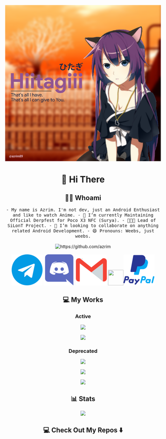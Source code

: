 <div align="center">
<img max-width="800" src="https://github.com/azrim/azrim/raw/master/assets/hiitagiiii.png"/>
</div>

<h1 align="center"> 👋 Hi There </h1>
<h2 align="center"> 👨‍💻 Whoami</h2>
<p align="center">
  <samp>
- My name is Azrim. I'm not dev, just an Android Enthusiast and like to watch Anime.
- 🔭 I’m currently Maintaining Official Derpfest for Poco X3 NFC (Surya).
- 👨🏼‍💻 Lead of SiLonT Project.
- 👯 I’m looking to collaborate on anything related Android Development.
- 😄 Pronouns: Weebs, just weebs.
  </samp>
  <br> <br>
  <img src="https://komarev.com/ghpvc/?username=azrim" alt="https://github.com/azrim" />
  <br> <br>
  <a href="https://t.me/azrim89"><img src="https://github.com/azrim/azrim/raw/master/assets/telegram.svg"/></a>
  <a href="https://t.me/azrim89"><img src="https://github.com/azrim/azrim/raw/master/assets/discord.svg"/></a>
  <a href="mailto:mirzaspc@gmail.com"><img src="https://github.com/azrim/azrim/raw/master/assets/gmail.svg"/></a>
  <a href="https://forum.xda-developers.com/member.php?u=5849399"><img height="50" width="50" src="https://github.com/azrim/azrim/raw/master/assets/xda.png/></a>
  <a href="https://paypal.me/azrim89"><img src="https://github.com/azrim/azrim/raw/master/assets/paypal.svg"/></a>
</p>

<h2 align="center">💻 My Works </h2>
<h3 align="center">Active</h3>
<p align="center"><a href="https://github.com/DerpFest-Devices/device_xiaomi_surya"><img src="https://github-readme-stats.vercel.app/api/pin/?username=DerpFest-Devices&repo=device_xiaomi_surya&hide_border=true&show_owner=false"></a></p>
<p align="center"><a href="https://github.com/silont-project/silont-clang"><img src="https://github-readme-stats.vercel.app/api/pin/?username=silont-project&repo=silont-clang&hide_border=true&show_owner=false"></a></p>
<h3 align="center">Deprecated</h3>
<p align="center"><a href="https://github.com/silont-project/kernel_xiaomi_ginkgo"><img src="https://github-readme-stats.vercel.app/api/pin/?username=silont-project&repo=kernel_xiaomi_ginkgo&hide_border=true&show_owner=false"></a></p>
<p align="center"><a href="https://github.com/silont-project/device_xiaomi_ginkgo"><img src="https://github-readme-stats.vercel.app/api/pin/?username=silont-project&repo=device_xiaomi_ginkgo&hide_border=true&show_owner=false"></a></p>
<p align="center"><a href="https://github.com/aone-id/aone-kangbot"><img src="https://github-readme-stats.vercel.app/api/pin/?username=aone-id&repo=aone-kangbot&hide_border=true&show_owner=false"></a></p>

<h2  align="center">📊 Stats </h2>
<p align="center"><a href="https://github.com/azrim"><img src="https://github-readme-stats.vercel.app/api?username=azrim&show_icons=true&hide_border=true"></a></p>

<h2  align="center">💻 Check Out My Repos ⬇️ </h2>